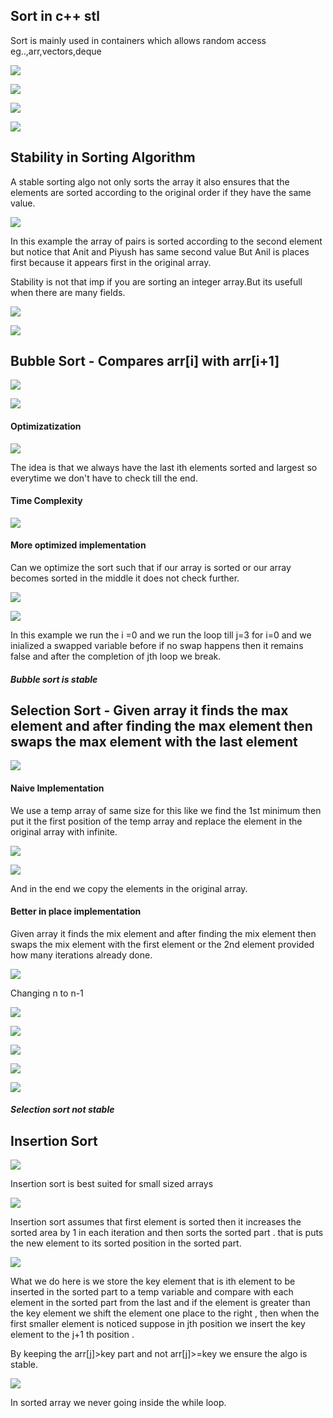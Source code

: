 ## Sort in c++ stl

Sort is mainly used in containers which allows random access eg..,arr,vectors,deque

![](./images/sorting/img1.JPG)

![](./images/sorting/img2.JPG)

![](./images/sorting/img3.JPG)

![](./images/sorting/img4.JPG)

## Stability in Sorting Algorithm

A stable sorting algo not only sorts the array it also ensures that the elements are sorted according to the original order if they have the same value.

![](./images/sorting/img5.JPG)

In this example the array of pairs is sorted according to the second element but notice that Anit and Piyush has same second value But Anil is places first because it appears first in the original array.

Stability is not that imp if you are sorting an integer array.But its usefull when there are many fields.

![](./images/sorting/img6.JPG)

![](./images/sorting/img7.JPG)

## Bubble Sort - Compares arr[i] with arr[i+1]

![](./images/sorting/img8.JPG)

![](./images/sorting/img9.JPG)

#### Optimizatization 

![](./images/sorting/img10.JPG)

The idea is that we always have the last ith elements sorted and largest so everytime we don't have to check till the end.

#### Time Complexity

![](./images/sorting/img11.JPG)

#### More optimized implementation

Can we optimize the sort such that if our array is sorted or our array becomes sorted in the middle it does not check further.

![](./images/sorting/img12.JPG)

![](./images/sorting/img13.JPG)

In this example we run the i =0 and we run the loop till j=3 for i=0 and we inialized a swapped variable before if no swap happens then it remains false and after the completion of jth loop we break.

##### Bubble sort is stable

## Selection Sort - Given array it finds the max element and after finding the max element then swaps the max element with the last element

![](./images/sorting/img14.JPG)

#### Naive Implementation 

We use a temp array of same size for this like we find the 1st minimum then put it the first position of the temp array and replace the element in the original array with infinite.

![](./images/sorting/img15.JPG)

![](./images/sorting/img16.JPG)

And in the end we copy the elements in the original array.

#### Better in place implementation

Given array it finds the mix element and after finding the mix element then swaps the mix element with the first element or the 2nd element provided how many iterations already done.

![](./images/sorting/img17.JPG)

Changing n to n-1 

![](./images/sorting/img18.JPG)

![](./images/sorting/img20.JPG)

![](./images/sorting/img19.JPG)

![](./images/sorting/img21.JPG)

![](./images/sorting/img22.JPG)

##### Selection sort not stable

## Insertion Sort

![](./images/sorting/img23.JPG)

Insertion sort is best suited for small sized arrays

![](./images/sorting/img24.JPG)

Insertion sort assumes that first element is sorted then it increases the sorted area by 1 in each iteration and then sorts the sorted part . that is puts the new element to its sorted position in the sorted part.

![](./images/sorting/img25.JPG)

What we do here is we store the key element that is ith element to be inserted in the sorted part to a temp variable and compare with each element in the sorted part from the last and if the element is greater than the key element we shift the element one place to the right , then when the first smaller element is noticed suppose in jth position we insert the key element to the j+1 th position .

By keeping the arr[j]>key part and not arr[j]>=key we ensure the algo is stable.

![](./images/sorting/img26.JPG)

In sorted array we never going inside the while loop.